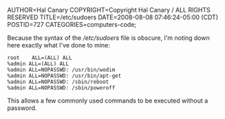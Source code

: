 AUTHOR=Hal Canary
COPYRIGHT=Copyright Hal Canary / ALL RIGHTS RESERVED
TITLE=/etc/sudoers
DATE=2008-08-08 07:46:24-05:00 (CDT)
POSTID=727
CATEGORIES=computers-code;

Because the syntax of the _/etc/sudoers_ file is obscure, I'm noting down here exactly what I've done to mine:

    
    root	ALL=(ALL) ALL
    %admin ALL=(ALL) ALL
    %admin ALL=NOPASSWD: /usr/bin/wodim
    %admin ALL=NOPASSWD: /usr/bin/apt-get
    %admin ALL=NOPASSWD: /sbin/reboot
    %admin ALL=NOPASSWD: /sbin/poweroff

This allows a few commonly used commands to be executed without a password.
